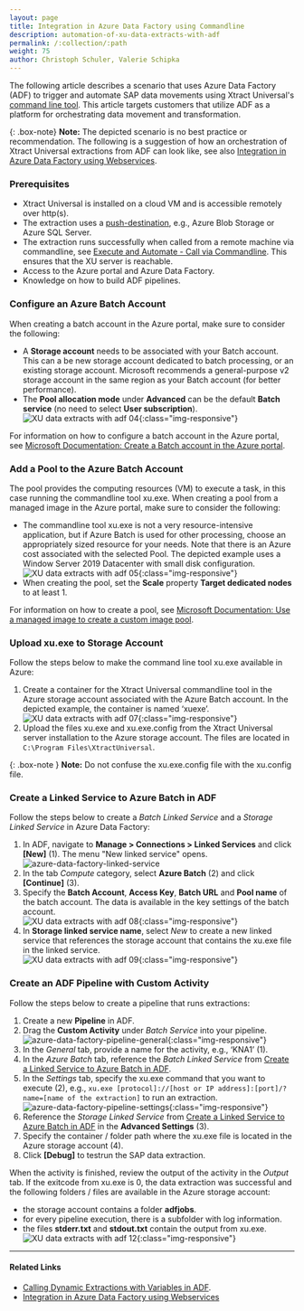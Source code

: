 ```yaml
---
layout: page
title: Integration in Azure Data Factory using Commandline
description: automation-of-xu-data-extracts-with-adf
permalink: /:collection/:path
weight: 75
author: Christoph Schuler, Valerie Schipka
---
```


The following article describes a scenario that uses Azure Data Factory (ADF) to trigger and automate SAP data movements using Xtract Universal's [command line tool](https://help.theobald-software.com/en/xtract-universal/execute-and-automate-extractions/call-via-commandline).
This article targets customers that utilize ADF as a platform for orchestrating data movement and transformation. <br>

{: .box-note}
**Note:** The depicted scenario is no best practice or recommendation. 
The following is a suggestion of how an orchestration of Xtract Universal extractions from ADF can look like, see also [Integration in Azure Data Factory using Webservices](adf-integration-using-webservices).

### Prerequisites

- Xtract Universal is installed on a cloud VM and is accessible remotely over http(s).
- The extraction uses a [push-destination](https://help.theobald-software.com/en/xtract-universal/destinations#pull-and-push-destinations), e.g., Azure Blob Storage or Azure SQL Server.<br> 
- The extraction runs successfully when called from a remote machine via commandline, see [Execute and Automate - Call via Commandline](https://help.theobald-software.com/en/xtract-universal/execute-and-automate-extractions/call-via-commandline).
This ensures that the XU server is reachable. 
- Access to the Azure portal and Azure Data Factory.
- Knowledge on how to build ADF pipelines.

### Configure an Azure Batch Account

When creating a batch account in the Azure portal, make sure to consider the following:

- A **Storage account** needs to be associated with your Batch account. 
This can a be new storage account dedicated to batch processing, or an existing storage account. Microsoft recommends a general-purpose v2 storage account in the same region as your Batch account (for better performance).
- The **Pool allocation mode** under **Advanced** can be the default **Batch service** (no need to select **User subscription**).<br>
![XU data extracts with adf 04](/img/contents/xu/xu-data-extracts-with-adf_04.jpg){:class="img-responsive"}

For information on how to configure a batch account in the Azure portal, see [Microsoft Documentation: Create a Batch account in the Azure portal](https://docs.microsoft.com/en-us/azure/batch/batch-account-create-portal).


### Add a Pool to the Azure Batch Account 

The pool provides the computing resources (VM) to execute a task, in this case running the commandline tool xu.exe. 
When creating a pool from a managed image in the Azure portal, make sure to consider the following:

- The commandline tool xu.exe is not a very resource-intensive application, but if Azure Batch is used for other processing, choose an appropriately sized resource for your needs.
Note that there is an Azure cost associated with the selected Pool.
The depicted example uses a Window Server 2019 Datacenter with small disk configuration.<br>
![XU data extracts with adf 05](/img/contents/xu/xu-data-extracts-with-adf_05.jpg){:class="img-responsive"}
- When creating the pool, set the **Scale** property **Target dedicated nodes** to at least 1.

For information on how to create a pool, see [Microsoft Documentation: Use a managed image to create a custom image pool](https://docs.microsoft.com/en-us/azure/batch/batch-custom-images).

### Upload xu.exe to Storage Account

Follow the steps below to make the command line tool xu.exe available in Azure:

1. Create a container for the Xtract Universal commandline tool in the Azure storage account associated with the Azure Batch account.
In the depicted example, the container is named ‘xuexe’.<br>
![XU data extracts with adf 07](/img/contents/xu/xu-data-extracts-with-adf_07.jpg){:class="img-responsive"}
2. Upload the files xu.exe and xu.exe.config from the Xtract Universal server installation to the Azure storage account. The files are located in `C:\Program Files\XtractUniversal`.

{: .box-note }
**Note:** Do not confuse the xu.exe.config file with the xu.config file.

### Create a Linked Service to Azure Batch in ADF

Follow the steps below to create a *Batch Linked Service* and a *Storage Linked Service* in Azure Data Factory:

1. In ADF, navigate to **Manage > Connections > Linked Services** and click **[New]** (1). The menu "New linked service" opens. <br>
![azure-data-factory-linked-service](/img/contents/xu/azure-data-factory-linked-service.png)
2. In the tab *Compute* category, select **Azure Batch** (2) and click **[Continue]** (3).
3. Specify the **Batch Account**, **Access Key**, **Batch URL** and **Pool name** of the batch account. The data is available in the key settings of the batch account.<br>
![XU data extracts with adf 08](/img/contents/xu/xu-data-extracts-with-adf_08.jpg){:class="img-responsive"}
4. In **Storage linked service name**, select *New* to create a new linked service that references the storage account that contains the xu.exe file in the linked service. <br>
![XU data extracts with adf 09](/img/contents/xu/xu-data-extracts-with-adf_09.jpg){:class="img-responsive"} 

### Create an ADF Pipeline with Custom Activity

Follow the steps below to create a pipeline that runs extractions:

1. Create a new **Pipeline** in ADF.
2. Drag the **Custom Activity** under *Batch Service* into your pipeline.  <br>
![azure-data-factory-pipeline-general](/img/contents/xu/azure-data-factory-pipeline-general.png){:class="img-responsive"} 
3. In the *General* tab, provide a name for the activity, e.g., ‘KNA1’ (1).
4. In the *Azure Batch* tab, reference the *Batch Linked Service* from [Create a Linked Service to Azure Batch in ADF](#create-a-linked-service-to-azure-batch-in-adf). <br>
5. In the *Settings* tab, specify the xu.exe command that you want to execute (2), e.g., `xu.exe [protocol]://[host or IP address]:[port]/?name=[name of the extraction]` to run an extraction.
![azure-data-factory-pipeline-settings](/img/contents/xu/azure-data-factory-pipeline-settings.png){:class="img-responsive"} 
6. Reference the *Storage Linked Service* from [Create a Linked Service to Azure Batch in ADF](#create-a-linked-service-to-azure-batch-in-adf) in the **Advanced Settings** (3).
7. Specify the container / folder  path where the xu.exe file is located in the Azure storage account (4).
8. Click **[Debug]** to testrun the SAP data extraction.

When the activity is finished, review the output of the activity in the *Output* tab.
If the exitcode from xu.exe is 0, the data extraction was successful and the following folders / files are available in the Azure storage account:<br>
- the storage account contains a folder **adfjobs**.<br>
- for every pipeline execution, there is a subfolder with log information.<br>
- the files **stderr.txt** and **stdout.txt** contain the output from xu.exe.<br>
![XU data extracts with adf 12](/img/contents/xu/xu-data-extracts-with-adf_12.jpg){:class="img-responsive"} 

*****
#### Related Links
- [Calling Dynamic Extractions with Variables in ADF](./calling-dynamic-extractions-with-variables-in-adf).
- [Integration in Azure Data Factory using Webservices](adf-integration-using-webservices)
